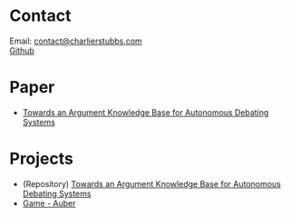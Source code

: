 <!-- ## Welcome to GitHub Pages

You can use the [editor on GitHub](https://github.com/crs553/crs553.github.io/edit/main/index.md) to maintain and preview the content for your website in Markdown files.

Whenever you commit to this repository, GitHub Pages will run [Jekyll](https://jekyllrb.com/) to rebuild the pages in your site, from the content in your Markdown files.

### Markdown

Markdown is a lightweight and easy-to-use syntax for styling your writing. It includes conventions for

```markdown
Syntax highlighted code block

# Header 1
## Header 2
### Header 3

- Bulleted
- List

1. Numbered
2. List

**Bold** and _Italic_ and `Code` text

[Link](url) and ![Image](src)
```

For more details see [Basic writing and formatting syntax](https://docs.github.com/en/github/writing-on-github/getting-started-with-writing-and-formatting-on-github/basic-writing-and-formatting-syntax).

### Jekyll Themes

Your Pages site will use the layout and styles from the Jekyll theme you have selected in your [repository settings](https://github.com/crs553/crs553.github.io/settings/pages). The name of this theme is saved in the Jekyll `_config.yml` configuration file. -->

# Contact
Email: contact@charlierstubbs.com \
[Github](https://github.com/crs553)

# Paper
- [Towards an Argument Knowledge Base for Autonomous Debating Systems](https://cmna-workshop.github.io/cmna22/assets/papers/0273-Stubbs_Yuan.pdf)

# Projects
- (Repository) [Towards an Argument Knowledge Base for Autonomous Debating Systems](https://github.com/crs553/Towards-Automatic-Argument-Mining)
- [Game - Auber](https://github.com/crs553/runtimeerrors-two)
